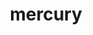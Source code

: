 ---
title: "mercury"
layout: cache
categories: [package, v0.18.1]
meta: {"versions": ["1.0.1", "2.1.0"], "compilers": ["gcc@=7.5.0"], "oss": ["ubuntu18.04"], "platforms": ["linux"], "targets": ["x86_64"], "stacks": ["data-vis-sdk", "e4s", "root"], "num_specs": 3, "num_specs_by_stack": {"e4s": 2, "root": 3, "data-vis-sdk": 1}}
spec_details: [{"hash": "rhuaztxfan76n3e7bz3h435yteox6krd", "compiler": "gcc@=7.5.0", "versions": ["2.1.0"], "os": "ubuntu18.04", "platform": "linux", "target": "x86_64", "variants": ["~bmi", "+boostsys", "build_type=RelWithDebInfo", "+checksum", "~debug", "~ipo", "+mpi", "+ofi", "+shared", "+sm", "~ucx", "~udreg"], "stacks": ["e4s", "root"], "size": "-", "tarball": "https://binaries.spack.io/releases/v0.18.1/build_cache/linux-ubuntu18.04-x86_64/gcc-7.5.0/mercury-2.1.0/linux-ubuntu18.04-x86_64-gcc-7.5.0-mercury-2.1.0-rhuaztxfan76n3e7bz3h435yteox6krd.spack"}, {"hash": "xulw5davtodtrxgnqac5z7odgcjuq6ct", "compiler": "gcc@=7.5.0", "versions": ["2.1.0"], "os": "ubuntu18.04", "platform": "linux", "target": "x86_64", "variants": ["~bmi", "+boostsys", "build_type=RelWithDebInfo", "+checksum", "~debug", "~ipo", "~mpi", "+ofi", "+shared", "+sm", "~ucx", "~udreg"], "stacks": ["data-vis-sdk", "root"], "size": "-", "tarball": "https://binaries.spack.io/releases/v0.18.1/build_cache/linux-ubuntu18.04-x86_64/gcc-7.5.0/mercury-2.1.0/linux-ubuntu18.04-x86_64-gcc-7.5.0-mercury-2.1.0-xulw5davtodtrxgnqac5z7odgcjuq6ct.spack"}, {"hash": "ydtsp6qrnypww63ctir4mkrg3chb3fvq", "compiler": "gcc@=7.5.0", "versions": ["1.0.1"], "os": "ubuntu18.04", "platform": "linux", "target": "x86_64", "variants": ["+bmi", "+boostsys", "build_type=RelWithDebInfo", "+checksum", "~debug", "~ipo", "+mpi", "+ofi", "patches=34fc95b", "+shared", "+sm", "~udreg"], "stacks": ["e4s", "root"], "size": "-", "tarball": "https://binaries.spack.io/releases/v0.18.1/build_cache/linux-ubuntu18.04-x86_64/gcc-7.5.0/mercury-1.0.1/linux-ubuntu18.04-x86_64-gcc-7.5.0-mercury-1.0.1-ydtsp6qrnypww63ctir4mkrg3chb3fvq.spack"}]
---